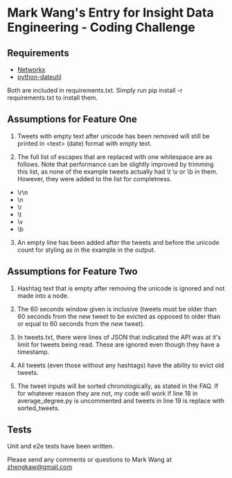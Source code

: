 Mark Wang's Entry for Insight Data Engineering - Coding Challenge
===========================================================
 

## Requirements

* [Networkx](https://networkx.github.io/)
* [python-dateutil](https://pypi.python.org/pypi/python-dateutil)

Both are included in requirements.txt. Simply run pip install -r requirements.txt to install them. 

## Assumptions for Feature One

1. Tweets with empty text after unicode has been removed will still be printed in \<text> (date) format with empty text.

2. The full list of escapes that are replaced with one whitespace are as follows. Note that performance can be slightly improved by trimming this list, as none of the example tweets actually had \t \v or \b in them. However, they were added to the list for completness. 
  * \r\n
  * \n
  * \r
  * \t
  * \v
  * \b

3. An empty line has been added after the tweets and before the unicode count for styling as in the example in the output.

## Assumptions for Feature Two

1. Hashtag text that is empty after removing the unicode is ignored and not made into a node.

2. The 60 seconds window given is inclusive (tweets must be older than 60 seconds from the new tweet to be evicted as opposed to older than or equal to 60 seconds from the new tweet).

3. In tweets.txt, there were lines of JSON that indicated the API was at it's limit for tweets being read. These are ignored even though they have a timestamp.

4. All tweets (even those without any hashtags) have the ability to evict old tweets. 

5. The tweet inputs will be sorted chronologically, as stated in the FAQ. If for whatever reason they are not, my code will work if line 18 in average_degree.py is uncommented and tweets in line 19 is replace with sorted_tweets. 

## Tests

Unit and e2e tests have been written. 

Please send any comments or questions to Mark Wang at zhengkaw@gmail.com